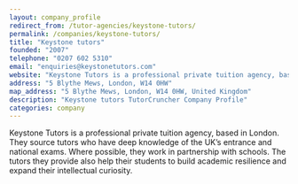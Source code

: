 ```yaml
---
layout: company_profile
redirect_from: /tutor-agencies/keystone-tutors/
permalink: /companies/keystone-tutors/
title: "Keystone tutors"
founded: "2007"
telephone: "0207 602 5310"
email: "enquiries@keystonetutors.com"
website: "Keystone Tutors is a professional private tuition agency, based in London. They source tutors who have deep knowledge of the UK’s entrance and national exams. Where possible, they work in partnership with schools. The tutors they provide also help their students to build academic resilience and expand their intellectual curiosity."
address: "5 Blythe Mews, London, W14 0HW"
map_address: "5 Blythe Mews, London, W14 0HW, United Kingdom"
description: "Keystone tutors TutorCruncher Company Profile"
categories: company
---
```

Keystone Tutors is a professional private tuition agency, based in London. They source tutors who have deep knowledge of
the UK’s entrance and national exams. Where possible, they work in partnership with schools. The tutors they provide
also help their students to build academic resilience and expand their intellectual curiosity.
